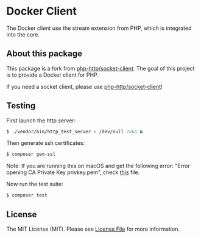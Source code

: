 # Docker Client

The Docker client use the stream extension from PHP, which is integrated into the core.

## About this package

This package is a fork from [php-http/socket-client](https://github.com/php-http/socket-client). The goal of this project
is to provide a Docker client for PHP.

If you need a socket client, please use [php-http/socket-client](https://github.com/php-http/socket-client)!

## Testing

First launch the http server:

```bash
$ ./vendor/bin/http_test_server > /dev/null 2>&1 &
```

Then generate ssh certificates:

```bash
$ composer gen-ssl
```

Note: If you are running this on macOS and get the following error: "Error opening CA Private Key privkey.pem", check [this](ssl-macOS.md) file.

Now run the test suite:

``` bash
$ composer test
```

## License

The MIT License (MIT). Please see [License File](LICENSE) for more information.
